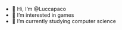 - 👋 Hi, I’m @Luccapaco
- 👀 I’m interested in games
- 🌱 I’m currently studying computer science

<!---
Luccapaco/Luccapaco is a ✨ special ✨ repository because its `README.md` (this file) appears on your GitHub profile.
You can click the Preview link to take a look at your changes.
--->

